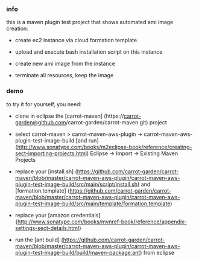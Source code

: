 ### info

this is a maven plugin test project that 
shows automated ami image creation:

* create ec2 instance via cloud formation template

* upload and execute bash installation script on this instance

* create new ami image from the instance

* terminate all resources, keep the image

### demo

to try it for yourself, you need:

* clone in eclipse the
[carrot-maven]
(https://carrot-garden@github.com/carrot-garden/carrot-maven.git)
project

* select 
carrot-maven > carrot-maven-aws-plugin -> carrot-maven-aws-plugin-test-image-build
[and run]
(http://www.sonatype.com/books/m2eclipse-book/reference/creating-sect-importing-projects.html) 
Eclipse -> Import -> Existing Maven Projects 

* replace your
[install.sh]
(https://github.com/carrot-garden/carrot-maven/blob/master/carrot-maven-aws-plugin/carrot-maven-aws-plugin-test-image-build/src/main/script/install.sh)
and 
[formation.template]
(https://github.com/carrot-garden/carrot-maven/blob/master/carrot-maven-aws-plugin/carrot-maven-aws-plugin-test-image-build/src/main/template/formation.template)

* replace your 
[amazon credentials]
{http://www.sonatype.com/books/mvnref-book/reference/appendix-settings-sect-details.html}

* run the 
[ant build]
(https://github.com/carrot-garden/carrot-maven/blob/master/carrot-maven-aws-plugin/carrot-maven-aws-plugin-test-image-build/build/maven-package.ant) 
from eclipse
